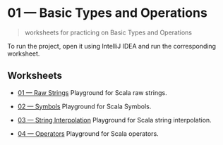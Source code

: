 # 01 &mdash; Basic Types and Operations
> worksheets for practicing on Basic Types and Operations

To run the project, open it using IntelliJ IDEA and run the corresponding worksheet.

## Worksheets
+ [01 &mdash; Raw Strings](./01-raw-strings.sc)
Playground for Scala raw strings.

+ [02 &mdash; Symbols](./02-symbols.sc)
Playground for Scala Symbols.

+ [03 &mdash; String Interpolation](./03-string-interpolation.sc)
Playground for Scala string interpolation.

+ [04 &mdash; Operators](./04-operators.sc)
Playground for Scala operators.